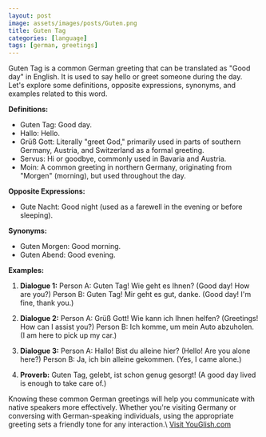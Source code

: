 ```yaml
---
layout: post
image: assets/images/posts/Guten.png
title: Guten Tag
categories: [language]
tags: [german, greetings]
---
```


Guten Tag is a common German greeting that can be translated as "Good day" in English. It is used to say hello or greet someone during the day. Let's explore some definitions, opposite expressions, synonyms, and examples related to this word.

**Definitions:**
- Guten Tag: Good day.
- Hallo: Hello.
- Grüß Gott: Literally "greet God," primarily used in parts of southern Germany, Austria, and Switzerland as a formal greeting.
- Servus: Hi or goodbye, commonly used in Bavaria and Austria.
- Moin: A common greeting in northern Germany, originating from "Morgen" (morning), but used throughout the day.

**Opposite Expressions:**
- Gute Nacht: Good night (used as a farewell in the evening or before sleeping).

**Synonyms:**
- Guten Morgen: Good morning.
- Guten Abend: Good evening.

**Examples:**
1. **Dialogue 1:**
Person A: Guten Tag! Wie geht es Ihnen? (Good day! How are you?)
Person B: Guten Tag! Mir geht es gut, danke. (Good day! I'm fine, thank you.)

2. **Dialogue 2:**
Person A: Grüß Gott! Wie kann ich Ihnen helfen? (Greetings! How can I assist you?)
Person B: Ich komme, um mein Auto abzuholen. (I am here to pick up my car.)

3. **Dialogue 3:**
Person A: Hallo! Bist du alleine hier? (Hello! Are you alone here?)
Person B: Ja, ich bin alleine gekommen. (Yes, I came alone.)

4. **Proverb:**
Guten Tag, gelebt, ist schon genug gesorgt! (A good day lived is enough to take care of.)

Knowing these common German greetings will help you communicate with native speakers more effectively. Whether you're visiting Germany or conversing with German-speaking individuals, using the appropriate greeting sets a friendly tone for any interaction.\ <a id="yg-widget-0" class="youglish-widget" data-query="Guten" data-lang="german" data-components="8412" data-auto-start="0" data-bkg-color="theme_light" data-title="How%20to%20pronounce%20Guten%20in%20German"  rel="nofollow" href="https://youglish.com">Visit YouGlish.com</a><script async src="https://youglish.com/public/emb/widget.js" charset="utf-8"></script>
